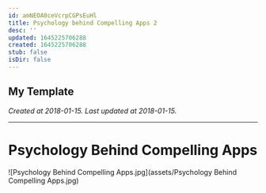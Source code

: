 ```yaml
---
id: amNEOA0ceVcrpCGPsEuHl
title: Psychology behind Compelling Apps 2
desc: ''
updated: 1645225706288
created: 1645225706288
stub: false
isDir: false
---
```

My Template
---

_Created at 2018-01-15._
_Last updated at 2018-01-15._




---

# Psychology Behind Compelling Apps


![Psychology Behind Compelling Apps.jpg](assets/Psychology Behind Compelling Apps.jpg)

